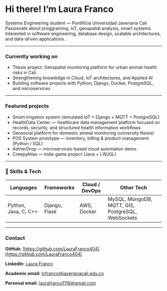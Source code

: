 # Hi there! I’m Laura Franco

Systems Engineering student — Pontificia Universidad Javeriana Cali
Passionate about proggraming, IoT, geospatial analysis, smart systems.
Interested in software engineering, database design, scalable architectures, and data-driven applications.

---

### Currently working on

* Thesis project: Geospatial monitoring platform for urban animal-health risks in Cali
* Strengthening knowledge in Cloud, IoT architectures, and Applied AI
* Building software projects with Python, Django, Docker, PostgreSQL, and microservices

---

### Featured projects

* Smart irrigation system (simulated IoT + Django + MQTT + PostgreSQL)
* HealthData Center — healthcare data management platform focused on records, security, and structured health information workflows
* Geosocial platform for domestic animal monitoring (university thesis)
* POS System prototype — inventory, billing & product management (Python / SQL)
* AetherDrop — microservices-based cloud automation demo.
* CreepyAtlas — indie game project (Java + LWJGL)

---

### 🧠 Skills & Tech

| Languages    | Frameworks    | Cloud / DevOps | Other Tech                        |
| ------------ | ------------- | -------------- | --------------------------------- |
| Python, Java, C, C++ | Django, Flask | AWS, Docker    | MySQL, MongoDB, MQTT, GIS, PostgreSQL, WebSockets |

---

### Contact

**GitHub:** [https://github.com/LauraFranco404](https://github.com/LauraFranco404)

**LinkedIn:** [Laura Franco](https://www.linkedin.com/in/laura-franco-404-)

**Academic email:** [lcfranco@javerianacali.edu.co](mailto:lcfranco@javerianacali.edu.co)

**Personal email:** [laurafranco1116@gmail.com](mailto:laurafranco1116@gmail.com)
